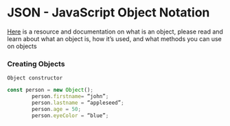 # JSON - JavaScript Object Notation
[Here](https://developer.mozilla.org/en-US/docs/Web/JavaScript/Reference/Global_Objects/Object) is a resource and documentation on what is an object, please read and learn about what an object is, how it’s used, and what methods you can use on objects

### Creating Objects
    Object constructor 
```javascript
const person = new Object();
		person.firstname= “john”; 
		person.lastname = “appleseed”; 
		person.age = 50; 
		person.eyeColor = “blue”;
```
